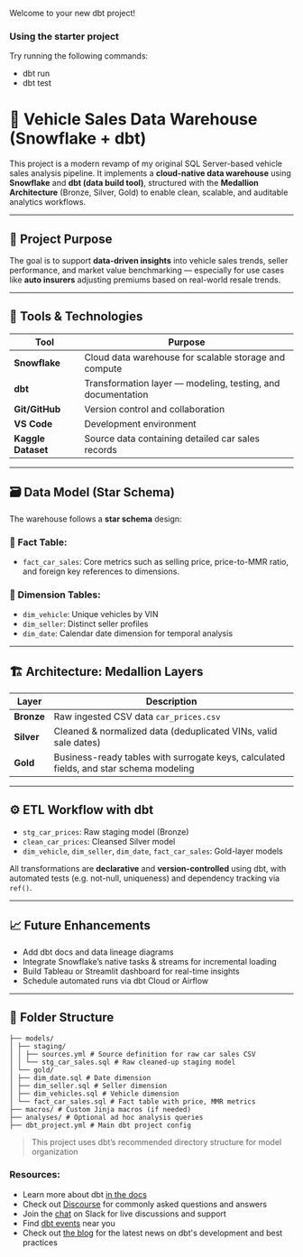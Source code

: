 Welcome to your new dbt project!

### Using the starter project

Try running the following commands:
- dbt run
- dbt test

# 🚗 Vehicle Sales Data Warehouse (Snowflake + dbt)

This project is a modern revamp of my original SQL Server-based vehicle sales analysis pipeline. It implements a **cloud-native data warehouse** using **Snowflake** and **dbt (data build tool)**, structured with the **Medallion Architecture** (Bronze, Silver, Gold) to enable clean, scalable, and auditable analytics workflows.

---

## 📌 Project Purpose

The goal is to support **data-driven insights** into vehicle sales trends, seller performance, and market value benchmarking — especially for use cases like **auto insurers** adjusting premiums based on real-world resale trends.

---

## 🧰 Tools & Technologies

| Tool          | Purpose |
|---------------|---------|
| **Snowflake** | Cloud data warehouse for scalable storage and compute |
| **dbt**       | Transformation layer — modeling, testing, and documentation |
| **Git/GitHub**| Version control and collaboration |
| **VS Code**   | Development environment |
| **Kaggle Dataset** | Source data containing detailed car sales records |

---

## 🗃️ Data Model (Star Schema)

The warehouse follows a **star schema** design:

### 📂 Fact Table:
- `fact_car_sales`: Core metrics such as selling price, price-to-MMR ratio, and foreign key references to dimensions.

### 📂 Dimension Tables:
- `dim_vehicle`: Unique vehicles by VIN
- `dim_seller`: Distinct seller profiles
- `dim_date`: Calendar date dimension for temporal analysis

---

## 🏗 Architecture: Medallion Layers

| Layer  | Description |
|--------|-------------|
| **Bronze** | Raw ingested CSV data `car_prices.csv` |
| **Silver** | Cleaned & normalized data (deduplicated VINs, valid sale dates) |
| **Gold** | Business-ready tables with surrogate keys, calculated fields, and star schema modeling |

---

## ⚙️ ETL Workflow with dbt

- `stg_car_prices`: Raw staging model (Bronze)
- `clean_car_prices`: Cleansed Silver model
- `dim_vehicle`, `dim_seller`, `dim_date`, `fact_car_sales`: Gold-layer models

All transformations are **declarative** and **version-controlled** using dbt, with automated tests (e.g. not-null, uniqueness) and dependency tracking via `ref()`.

---

## 📈 Future Enhancements

- Add dbt docs and data lineage diagrams
- Integrate Snowflake’s native tasks & streams for incremental loading
- Build Tableau or Streamlit dashboard for real-time insights
- Schedule automated runs via dbt Cloud or Airflow

---

## 📂 Folder Structure
``` Vehicle_Analysis_wh/
├── models/
│ ├── staging/
│ │ ├── sources.yml # Source definition for raw car sales CSV
│ │ └── stg_car_sales.sql # Raw cleaned-up staging model
│ └── gold/
│ ├── dim_date.sql # Date dimension
│ ├── dim_seller.sql # Seller dimension
│ ├── dim_vehicles.sql # Vehicle dimension
│ └── fact_car_sales.sql # Fact table with price, MMR metrics
├── macros/ # Custom Jinja macros (if needed)
├── analyses/ # Optional ad hoc analysis queries
├── dbt_project.yml # Main dbt project config
```
> This project uses dbt’s recommended directory structure for model organization




### Resources:
- Learn more about dbt [in the docs](https://docs.getdbt.com/docs/introduction)
- Check out [Discourse](https://discourse.getdbt.com/) for commonly asked questions and answers
- Join the [chat](https://community.getdbt.com/) on Slack for live discussions and support
- Find [dbt events](https://events.getdbt.com) near you
- Check out [the blog](https://blog.getdbt.com/) for the latest news on dbt's development and best practices
